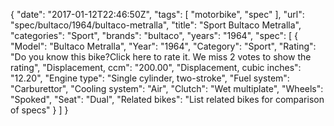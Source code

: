 {
    "date": "2017-01-12T22:46:50Z",
    "tags": [
        "motorbike",
        "spec"
    ],
    "url": "spec\/bultaco\/1964\/bultaco-metralla",
    "title": "Sport Bultaco Metralla",
    "categories": "Sport",
    "brands": "bultaco",
    "years": "1964",
    "spec": [
        {
            "Model": "Bultaco Metralla",
            "Year": "1964",
            "Category": "Sport",
            "Rating": "Do you know this bike?Click here to rate it. We miss 2 votes to show the rating",
            "Displacement, ccm": "200.00",
            "Displacement, cubic inches": "12.20",
            "Engine type": "Single cylinder, two-stroke",
            "Fuel system": "Carburettor",
            "Cooling system": "Air",
            "Clutch": "Wet multiplate",
            "Wheels": "Spoked",
            "Seat": "Dual",
            "Related bikes": "List related bikes for comparison of specs"
        }
    ]
}